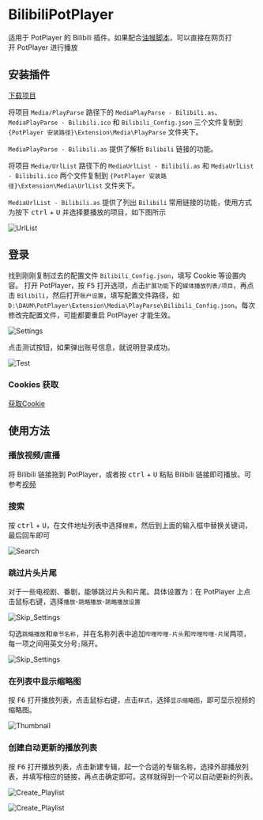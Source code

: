 # BilibiliPotPlayer

适用于 PotPlayer 的 Bilibili 插件。如果配合[油猴脚本](https://greasyfork.org/zh-CN/scripts/461800-bilibilipotplayer)，可以直接在网页打开 PotPlayer 进行播放

## 安装插件

[下载项目](https://github.com/chen310/BilibiliPotPlayer/archive/refs/heads/master.zip)

将项目 `Media/PlayParse` 路径下的 `MediaPlayParse - Bilibili.as`、`MediaPlayParse - Bilibili.ico` 和 `Bilibili_Config.json` 三个文件复制到 `{PotPlayer 安装路径}\Extension\Media\PlayParse` 文件夹下。

`MediaPlayParse - Bilibili.as` 提供了解析 `Bilibili` 链接的功能。

将项目 `Media/UrlList` 路径下的 `MediaUrlList - Bilibili.as` 和 `MediaUrlList - Bilibili.ico` 两个文件复制到 `{PotPlayer 安装路径}\Extension\Media\UrlList` 文件夹下。

`MediaUrlList - Bilibili.as` 提供了列出 `Bilibili` 常用链接的功能，使用方式为按下 <kbd>ctrl</kbd> + <kbd>U</kbd> 并选择要播放的项目，如下图所示

![UrlList](https://cdn.jsdelivr.net/gh/chen310/BilibiliPotPlayer/public/urllist.png)

## 登录

找到刚刚复制过去的配置文件 `Bilibili_Config.json`，填写 Cookie 等设置内容。 打开 PotPlayer，按 <kbd>F5</kbd> 打开选项，点击`扩展功能`下的`媒体播放列表/项目`，再点击 `Bilibili`，然后打开`账户设置`，填写配置文件路径，如 `D:\DAUM\PotPlayer\Extension\Media\PlayParse\Bilibili_Config.json`。每次修改完配置文件，可能都要重启 PotPlayer 才能生效。

![Settings](https://cdn.jsdelivr.net/gh/chen310/BilibiliPotPlayer/public/settings.png)

点击测试按钮，如果弹出账号信息，就说明登录成功。

![Test](https://cdn.jsdelivr.net/gh/chen310/BilibiliPotPlayer/public/test.png)

### Cookies 获取

[获取Cookie](https://github.com/chen310/BilibiliPotPlayer/issues/62#issuecomment-1841909583)

## 使用方法

### 播放视频/直播

将 Bilibili 链接拖到 PotPlayer，或者按 <kbd>ctrl</kbd> + <kbd>U</kbd> 粘贴 Bilibili 链接即可播放。可参考[视频](https://www.bilibili.com/video/BV1mM41177kT)

### 搜索

按 <kbd>ctrl</kbd> + <kbd>U</kbd>，在文件地址列表中选择`搜索`，然后到上面的输入框中替换关键词，最后回车即可

![Search](https://cdn.jsdelivr.net/gh/chen310/BilibiliPotPlayer/public/search.png)

### 跳过片头片尾

对于一些电视剧、番剧，能够跳过片头和片尾。具体设置为：在 PotPlayer 上点击鼠标右键，选择`播放`-`跳略播放`-`跳略播放设置`

![Skip_Settings](https://cdn.jsdelivr.net/gh/chen310/BilibiliPotPlayer/public/skip_1.png)

勾选`跳略播放`和`章节名称`，并在名称列表中追加`哔哩哔哩-片头`和`哔哩哔哩-片尾`两项，每一项之间用英文分号`;`隔开。

![Skip_Settings](https://cdn.jsdelivr.net/gh/chen310/BilibiliPotPlayer/public/skip_2.png)

### 在列表中显示缩略图

按 <kbd>F6</kbd> 打开播放列表，点击鼠标右键，点击`样式`，选择`显示缩略图`，即可显示视频的缩略图。

![Thumbnail](https://cdn.jsdelivr.net/gh/chen310/BilibiliPotPlayer/public/thumbnail.png)

### 创建自动更新的播放列表

按 <kbd>F6</kbd> 打开播放列表，点击新建专辑，起一个合适的专辑名称，选择外部播放列表，并填写相应的链接，再点击确定即可。这样就得到一个可以自动更新的列表。

![Create_Playlist](https://cdn.jsdelivr.net/gh/chen310/BilibiliPotPlayer/public/create_playlist_1.png)

![Create_Playlist](https://cdn.jsdelivr.net/gh/chen310/BilibiliPotPlayer/public/create_playlist_2.png)

